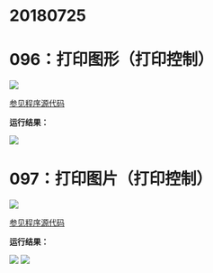 # 20180725

# 096：打印图形（打印控制）

<img src="http://image.renkaigis.com/keepcoding/2018072501.png">

<a href="https://github.com/renkaigis/KeepCoding/tree/master/2018/07/25" target="_blank">参见程序源代码</a>

**运行结果：**

<img src="http://image.renkaigis.com/keepcoding/2018072502.png">

# 097：打印图片（打印控制）

<img src="http://image.renkaigis.com/keepcoding/2018072503.png">

<a href="https://github.com/renkaigis/KeepCoding/tree/master/2018/07/25" target="_blank">参见程序源代码</a>

**运行结果：**

<img src="http://image.renkaigis.com/keepcoding/2018072504.png">

<img src="http://image.renkaigis.com/keepcoding/2018072505.png">